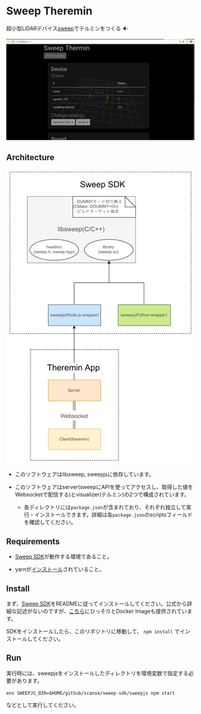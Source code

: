 # Sweep Theremin

超小型LiDARデバイス[sweep](http://scanse.io/)でテルミンをつくる :sound:

![screenshot](./README-ASSETS/screenshot.png)

## Architecture

![arch](./README-ASSETS/arch.png)

- このソフトウェアはlibsweep, sweepjsに依存しています。

- このソフトウェアはserver(sweepにAPIを使ってアクセスし、取得した値をWebsocketで配信する)とvisualizer(テルミン)の2つで構成されています。
  - 各ディレクトリには```package.json```が含まれており、それぞれ独立して実行・インストールできます。詳細は各```package.json```のscriptsフィールドを確認してください。

## Requirements

- [Sweep SDK](https://github.com/scanse/sweep-sdk)が動作する環境であること。

- yarnが[インストール](https://yarnpkg.com/lang/en/docs/install/)されていること。

## Install

まず、[Sweep SDK](https://github.com/scanse/sweep-sdk)をREADMEに従ってインストールしてください。公式から詳細な記述がないのですが、[こちら](https://hub.docker.com/r/scanse/sweep-sdk/)にひっそりとDocker Imageも提供されています。

SDKをインストールしたら、このリポジトリに移動して、
```npm install```
でインストールしてください。

## Run

実行時には、sweepjsをインストールしたディレクトリを環境変数で指定する必要があります。

``` env SWEEPJS_DIR=$HOME/github/scanse/sweep-sdk/sweepjs npm start ```

などとして実行してください。
